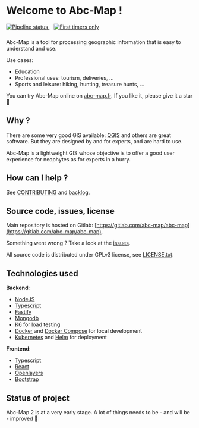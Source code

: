 # Welcome to Abc-Map !

<div style="margin-bottom: 1.5rem">
  <a href="https://gitlab.com/abc-map/abc-map/-/commits/master">
    <img alt="Pipeline status" src="https://gitlab.com/abc-map/abc-map/badges/master/pipeline.svg" />
  </a>&nbsp;&nbsp;
  <a href="https://www.firsttimersonly.com/">
    <img alt="First timers only" src="https://img.shields.io/badge/first--timers--only-friendly-blue.svg?style=flat-square" />
  </a>
</div>

Abc-Map is a tool for processing geographic information that is easy to understand and use.

Use cases:

- Education
- Professional uses: tourism, deliveries, ...
- Sports and leisure: hiking, hunting, treasure hunts, ...

You can try Abc-Map online on [abc-map.fr](https://abc-map.fr). If you like it, please give it a star 🌟

## Why ?

There are some very good GIS available: [QGIS](https://www.qgis.org) and others are great software. But they are
designed by and for experts, and are hard to use.

Abc-Map is a lightweight GIS whose objective is to offer a good user experience for neophytes as for experts in a
hurry.

## How can I help ?

See [CONTRIBUTING](./CONTRIBUTING.md) and [backlog](./documentation/5_the_bottomless_well.md).

## Source code, issues, license

Main repository is hosted on Gitlab: [https://gitlab.com/abc-map/abc-map](https://gitlab.com/abc-map/abc-map).

Something went wrong ? Take a look at the [issues](https://gitlab.com/abc-map/abc-map/-/issues).

All source code is distributed under GPLv3 license, see [LICENSE.txt](./LICENSE.txt).

## Technologies used

**Backend**:

- [NodeJS](https://nodejs.org/en/)
- [Typescript](https://www.typescriptlang.org/)
- [Fastify](https://www.fastify.io/)
- [Mongodb](https://www.mongodb.com/)
- [K6](https://k6.io/) for load testing
- [Docker](https://www.docker.com/) and [Docker Compose](https://docs.docker.com/compose/) for local development
- [Kubernetes](https://kubernetes.io/) and [Helm](https://helm.sh/) for deployment

**Frontend**:

- [Typescript](https://www.typescriptlang.org/)
- [React](https://reactjs.org/)
- [Openlayers](https://openlayers.org/)
- [Bootstrap](https://getbootstrap.com)

## Status of project

Abc-Map 2 is at a very early stage. A lot of things needs to be - and will be - improved 💪
